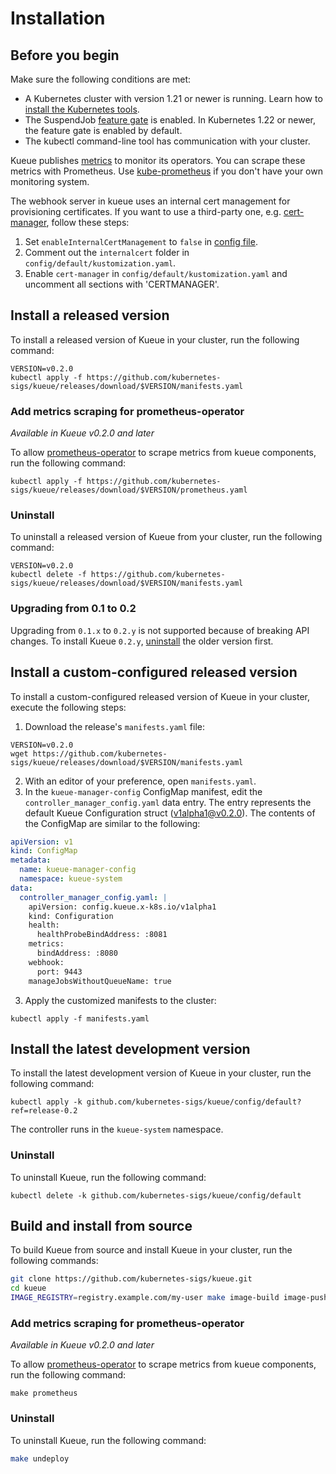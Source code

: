 # Installation

## Before you begin

Make sure the following conditions are met:

- A Kubernetes cluster with version 1.21 or newer is running. Learn how to [install the Kubernetes tools](https://kubernetes.io/docs/tasks/tools/).
- The SuspendJob [feature gate](https://kubernetes.io/docs/reference/command-line-tools-reference/feature-gates/) is enabled. In Kubernetes 1.22 or newer, the feature gate is enabled by default.
- The kubectl command-line tool has communication with your cluster.

Kueue publishes [metrics](/docs/reference/metrics) to monitor its operators.
You can scrape these metrics with Prometheus.
Use [kube-prometheus](https://github.com/prometheus-operator/kube-prometheus)
if you don't have your own monitoring system.

The webhook server in kueue uses an internal cert management for provisioning certificates. If you want to use
  a third-party one, e.g. [cert-manager](https://github.com/cert-manager/cert-manager), follow these steps:
  1. Set `enableInternalCertManagement` to `false` in [config file](#install-a-custom-configured-released-version).
  2. Comment out the `internalcert` folder in `config/default/kustomization.yaml`.
  3. Enable `cert-manager` in `config/default/kustomization.yaml` and uncomment all sections with 'CERTMANAGER'.

## Install a released version

To install a released version of Kueue in your cluster, run the following command:

```shell
VERSION=v0.2.0
kubectl apply -f https://github.com/kubernetes-sigs/kueue/releases/download/$VERSION/manifests.yaml
```

### Add metrics scraping for prometheus-operator

_Available in Kueue v0.2.0 and later_

To allow [prometheus-operator](https://github.com/prometheus-operator/prometheus-operator)
to scrape metrics from kueue components, run the following command:

```shell
kubectl apply -f https://github.com/kubernetes-sigs/kueue/releases/download/$VERSION/prometheus.yaml
```

### Uninstall

To uninstall a released version of Kueue from your cluster, run the following command:

```shell
VERSION=v0.2.0
kubectl delete -f https://github.com/kubernetes-sigs/kueue/releases/download/$VERSION/manifests.yaml
```

### Upgrading from 0.1 to 0.2

Upgrading from `0.1.x` to `0.2.y` is not supported because of breaking API
changes.
To install Kueue `0.2.y`, [uninstall](#uninstall) the older version first.

## Install a custom-configured released version

To install a custom-configured released version of Kueue in your cluster, execute the following steps:

1. Download the release's `manifests.yaml` file:

```shell
VERSION=v0.2.0
wget https://github.com/kubernetes-sigs/kueue/releases/download/$VERSION/manifests.yaml
```
2. With an editor of your preference, open `manifests.yaml`.
3. In the `kueue-manager-config` ConfigMap manifest, edit the
`controller_manager_config.yaml` data entry. The entry represents
the default Kueue Configuration
struct ([v1alpha1@v0.2.0](https://pkg.go.dev/sigs.k8s.io/kueue@v0.2.0/apis/config/v1alpha1#Configuration)).
The contents of the ConfigMap are similar to the following:

```yaml
apiVersion: v1
kind: ConfigMap
metadata:
  name: kueue-manager-config
  namespace: kueue-system
data:
  controller_manager_config.yaml: |
    apiVersion: config.kueue.x-k8s.io/v1alpha1
    kind: Configuration
    health:
      healthProbeBindAddress: :8081
    metrics:
      bindAddress: :8080
    webhook:
      port: 9443
    manageJobsWithoutQueueName: true
```

3. Apply the customized manifests to the cluster:

```shell
kubectl apply -f manifests.yaml
```

## Install the latest development version

To install the latest development version of Kueue in your cluster, run the
following command:

```shell
kubectl apply -k github.com/kubernetes-sigs/kueue/config/default?ref=release-0.2
```

The controller runs in the `kueue-system` namespace.

### Uninstall

To uninstall Kueue, run the following command:

```shell
kubectl delete -k github.com/kubernetes-sigs/kueue/config/default
```

## Build and install from source

To build Kueue from source and install Kueue in your cluster, run the following
commands:

```sh
git clone https://github.com/kubernetes-sigs/kueue.git
cd kueue
IMAGE_REGISTRY=registry.example.com/my-user make image-build image-push deploy
```

### Add metrics scraping for prometheus-operator

_Available in Kueue v0.2.0 and later_

To allow [prometheus-operator](https://github.com/prometheus-operator/prometheus-operator)
to scrape metrics from kueue components, run the following command:

```shell
make prometheus
```

### Uninstall

To uninstall Kueue, run the following command:

```sh
make undeploy
```
